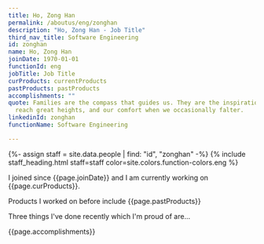 ```yaml
---
title: Ho, Zong Han
permalink: /aboutus/eng/zonghan
description: "Ho, Zong Han - Job Title"
third_nav_title: Software Engineering
id: zonghan
name: Ho, Zong Han
joinDate: 1970-01-01
functionId: eng
jobTitle: Job Title
curProducts: currentProducts
pastProducts: pastProducts
accomplishments: ""
quote: Families are the compass that guides us. They are the inspiration to
  reach great heights, and our comfort when we occasionally falter.
linkedinId: zonghan
functionName: Software Engineering

---
```


{%- assign staff = site.data.people | find: "id", "zonghan" -%}
{% include staff_heading.html staff=staff color=site.colors.function-colors.eng %}

<p>I joined since {{page.joinDate}} and I am currently working on {{page.curProducts}}.</p>

<p>Products I worked on before include {{page.pastProducts}}</p>

<p>Three things I've done recently which I'm proud of are...</p>
{{page.accomplishments}}
